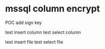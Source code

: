 # mssql column encrypt

POC add sign key

test insert column
test select column

test insert file
test select file
